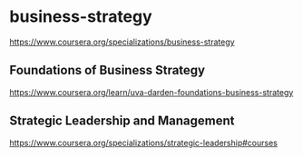 #  business-strategy  

https://www.coursera.org/specializations/business-strategy      

##  Foundations of Business Strategy
https://www.coursera.org/learn/uva-darden-foundations-business-strategy     

##  Strategic Leadership and Management
https://www.coursera.org/specializations/strategic-leadership#courses
